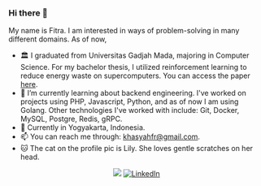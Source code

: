 ### Hi there 👋

My name is Fitra. I am interested in ways of problem-solving in many different domains. As of now,

- 🏛️  I graduated from Universitas Gadjah Mada, majoring in Computer Science. For my bachelor thesis, I utilized reinforcement learning to reduce energy waste on supercomputers. You can access the paper [here](https://link.springer.com/chapter/10.1007/978-3-031-29927-8_8).
- 🌱  I’m currently learning about backend engineering. I've worked on projects using PHP, Javascript, Python, and as of now I am using Golang. Other technologies I've worked with include: Git, Docker, MySQL, Postgre, Redis, gRPC. 
- 📌 Currently in Yogyakarta, Indonesia.
- 📫 You can reach me through: khasyahfr@gmail.com.
- 🐱 The cat on the profile pic is Lily. She loves gentle scratches on her head.

<div>
  <p align = "center">
    <a href="mailto:khasyahfr@gmail.com"><img src="https://img.shields.io/badge/-khasyahfr@gmail.com-D14836?style=flat-square&logo=Gmail&logoColor=white"/></a>
  <a href="https://www.linkedin.com/in/fitra-rahmani/" target="_blank"><img src="https://img.shields.io/badge/LinkedIn-%230077B5.svg?&style=flat-square&logo=linkedin&logoColor=white" alt="LinkedIn"></a>
  </p>
</div>

